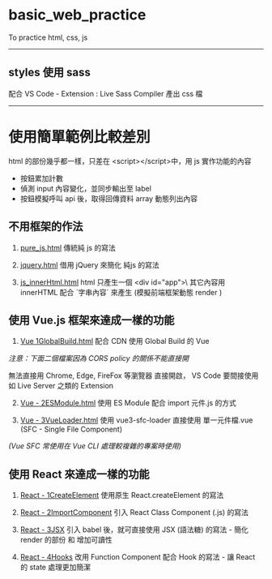 # basic_web_practice

To practice html, css, js
___
## styles 使用 sass

配合 VS Code - Extension : Live Sass Compiler 產出 css 檔
___

# 使用簡單範例比較差別

html 的部份幾乎都一樣，只差在 \<script>\</script>中，用 js 實作功能的內容
* 按鈕累加計數
* 偵測 input 內容變化，並同步輸出至 label
* 按鈕模擬呼叫 api 後，取得回傳資料 array 動態列出內容

## 不用框架的作法
1. [pure_js.html](pure_js.html)
傳統純 js 的寫法

2. [jquery.html](jquery.html)
借用 jQuery 來簡化 純js 的寫法

3. [js_innerHtml.html](js_innerHtml.html)
html 只產生一個 \<div id="app">\ 其它內容用 innerHTML 配合 \`字串內容\` 來產生 
(模擬前端框架動態 render )

## 使用 Vue.js 框架來達成一樣的功能

1. [Vue 1GlobalBuild.html](./vue/vue_1GlobalBuild.html)
配合 CDN 使用 Global Build 的 Vue

*注意：下面二個檔案因為 CORS policy 的關係不能直接開*

無法直接用 Chrome, Edge, FireFox 等瀏覽器 直接開啟， VS Code 要間接使用如 Live Server 之類的 Extension

2. [Vue - 2ESModule.html](./vue/vue_2ESModule.html)
使用 ES Module 配合 import 元件.js 的方式

3. [Vue - 3VueLoader.html](./vue/vue_3VueLoader.html)
使用 vue3-sfc-loader 直接使用 單一元件檔.vue (SFC - Single File Component)

*(Vue SFC 常使用在 Vue CLI 處理較複雜的專案時使用)*

## 使用 React 來達成一樣的功能

1. [React - 1CreateElement](./react/react_1CreateElement.html)
使用原生 React.createElement 的寫法

2. [React - 2ImportComponent](./react/react_2ImportComponent.html)
引入 React Class Component (.js) 的寫法

3. [React - 3JSX](./react/react_3JSX.html)
引入 babel 後，就可直接使用 JSX (語法糖) 的寫法 - 簡化 render 的部份 和 增加可讀性

4. [React - 4Hooks](./react/react_4Hooks.html)
改用 Function Component 配合 Hook 的寫法 - 讓 React 的 state 處理更加簡潔